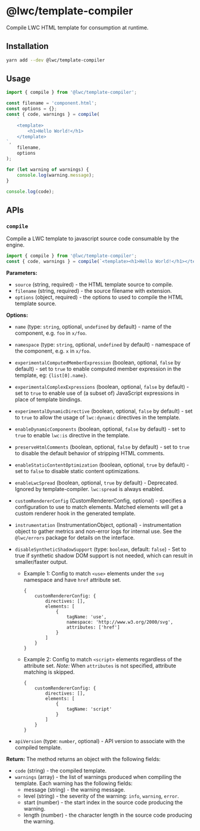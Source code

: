 # @lwc/template-compiler

Compile LWC HTML template for consumption at runtime.

## Installation

```sh
yarn add --dev @lwc/template-compiler
```

## Usage

```js
import { compile } from '@lwc/template-compiler';

const filename = 'component.html';
const options = {};
const { code, warnings } = compile(
    `
    <template>
        <h1>Hello World!</h1>
    </template>
`,
    filename,
    options
);

for (let warning of warnings) {
    console.log(warning.message);
}

console.log(code);
```

## APIs

### `compile`

Compile a LWC template to javascript source code consumable by the engine.

```js
import { compile } from '@lwc/template-compiler';
const { code, warnings } = compile(`<template><h1>Hello World!</h1></template>`, {});
```

**Parameters:**

-   `source` (string, required) - the HTML template source to compile.
-   `filename` (string, required) - the source filename with extension.
-   `options` (object, required) - the options to used to compile the HTML template source.

**Options:**

-   `name` (type: `string`, optional, `undefined` by default) - name of the component, e.g. `foo` in `x/foo`.
-   `namespace` (type: `string`, optional, `undefined` by default) - namespace of the component, e.g. `x` in `x/foo`.
-   `experimentalComputedMemberExpression` (boolean, optional, `false` by default) - set to `true` to enable computed member expression in the template, eg: `{list[0].name}`.
-   `experimentalComplexExpressions` (boolean, optional, `false` by default) - set to `true` to enable use of (a subset of) JavaScript expressions in place of template bindings.
-   `experimentalDynamicDirective` (boolean, optional, `false` by default) - set to `true` to allow the usage of `lwc:dynamic` directives in the template.
-   `enableDynamicComponents` (boolean, optional, `false` by default) - set to `true` to enable `lwc:is` directive in the template.
-   `preserveHtmlComments` (boolean, optional, `false` by default) - set to `true` to disable the default behavior of stripping HTML comments.
-   `enableStaticContentOptimization` (boolean, optional, `true` by default) - set to `false` to disable static content optimizations.
-   `enableLwcSpread` (boolean, optional, `true` by default) - Deprecated. Ignored by template-compiler. `lwc:spread` is always enabled.
-   `customRendererConfig` (CustomRendererConfig, optional) - specifies a configuration to use to match elements. Matched elements will get a custom renderer hook in the generated template.
-   `instrumentation` (InstrumentationObject, optional) - instrumentation object to gather metrics and non-error logs for internal use. See the `@lwc/errors` package for details on the interface.
-   `disableSyntheticShadowSupport` (type: `boolean`, default: `false`) - Set to true if synthetic shadow DOM support is not needed, which can result in smaller/faster output.

    -   Example 1: Config to match `<use>` elements under the `svg` namespace and have `href` attribute set.

        ```
        {
            customRendererConfig: {
                directives: [],
                elements: [
                    {
                        tagName: 'use',
                        namespace: 'http://www.w3.org/2000/svg',
                        attributes: ['href']
                    }
                ]
            }
        }
        ```

    -   Example 2: Config to match `<script>` elements regardless of the attribute set. _Note:_ When `attributes` is not specified, attribute matching is skipped.
        ```
        {
            customRendererConfig: {
                directives: [],
                elements: [
                    {
                        tagName: 'script'
                    }
                ]
            }
        }
        ```

-   `apiVersion` (type: `number`, optional) - API version to associate with the compiled template.

**Return:**
The method returns an object with the following fields:

-   `code` (string) - the compiled template.
-   `warnings` (array) - the list of warnings produced when compiling the template. Each warning has the following fields:
    -   message (string) - the warning message.
    -   level (string) - the severity of the warning: `info`, `warning`, `error`.
    -   start (number) - the start index in the source code producing the warning.
    -   length (number) - the character length in the source code producing the warning.
